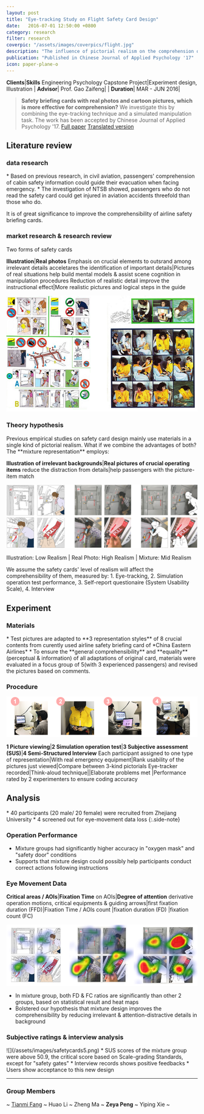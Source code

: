 ```yaml
---
layout: post
title: "Eye-tracking Study on Flight Safety Card Design"
date:   2016-07-01 12:50:00 +0800
category: research
filter: research
coverpic: "/assets/images/coverpics/flight.jpg"
description: "The influence of pictorial realism on the comprehension of safety briefing card"
publication: "Published in Chinese Journal of Applied Psychology '17"
icon: paper-plane-o
---
```


**Clients**|**Skills**
 <highlight>Engineering Psychology Capstone Project</highlight>|<highlight>Experiment design, Illustration</highlight>
 |
**Advisor**|
 <highlight>Prof. Gao Zaifeng</highlight>|
 |
**Duration**|
 <highlight>MAR - JUN 2016</highlight>|

>**Safety briefing cards with real photos and cartoon pictures, which is more effective for comprehension?**
>We investigate this by combining the eye-tracking technique and a simulated manipulation task. The work has been accepted by Chinese Journal of Applied Psychology '17.   <a href="/assets/files/safety_card.pdf" class="button button-pill button-tiny button-inverse">Full paper</a> <a href="/assets/files/safety_card_translation.pdf" class="button button-pill button-tiny">Translated version</a>

<style type="text/css">
  table,th,td
  {
  width:100%;
  }
</style>

<h2>Literature review</h2>

<h3>data research</h3>
* Based on previous research, in civil aviation, passengers' comprehension of cabin safety information could guide their evacuation when facing emergency. 
* The investigation of NTSB showed, passengers who do not read the safety card could get injured in aviation accidents threefold than those who do.

It is of great significance to improve the comprehensibility of airline safety briefing cards.

<h3>market research & research review</h3>
Two forms of safety cards

**Illustration**|**Real photos**
Emphasis on crucial elements to outsrand among irrelevant details acceletares the identification of important details|Pictures of real situations help build mental models & assist scene cognition in manipulation procedures
Reduction of realistic detail improve the instructional effect|More realistic pictures and logical steps in the guide

![](/assets/images/safetycards.png)

<h3>Theory hypothesis</h3>
Previous empirical studies on safety card design mainly use materials in a single kind of pictorial realism. What if we combine the advantages of both? The **mixture representation** employs:

**Illustration of irrelevant backgrounds**|**Real pictures of crucial operating items** 
 reduce the distraction from details|help passengers with the picture-item match 

 ![](/assets/images/safetycards2.png)

 Illustration: Low Realism | Real Photo: High Realism | Mixture: Mid Realism

 We assume the safety cards' level of realism will affect the comprehensibility of them, measured by: 1. Eye-tracking, 2. Simulation operation test performance, 3. Self-report questionaire (System Usability Scale), 4. Interview

<h2>Experiment</h2>
<h3>Materials</h3>
* Test pictures are adapted to **3 representation styles** of 8 crucial contents from curently used airline safety briefing card of *China Eastern Airlines*
* To ensure the **general comprehensibility** and **equality** (perceptual & information) of all adaptations of original card, materials were evaluated in a focus group of 5(with 3 experienced passengers) and revised the pictures based on comments.
<h3>Procedure</h3>

 ![](/assets/images/safetycards3.png)

**1 Picture viewing**|**2 Simulation operation test**|**3 Subjective assessment (SUS)**|**4 Semi-Structured Interview**
Each participant assigned to one type of representation|With real emergency equipment|Rank usability of the pictures just viewed|Compare between 3-kind pictorials
Eye-tracker recorded|Think-aloud technique||Elaborate problems met
	|Performance rated by 2 experimenters to ensure coding accuracy

<h2>Analysis</h2>
* 40 participants (20 male/ 20 female) were recruited from Zhejiang University
* 4 screened out for eye-movement data loss
{:.side-note}
<h3>Operation Performance</h3>

* Mixture groups had significantly higher accuracy in "oxygen mask" and "safety door" conditions
* Supports that mixture design could possibly help participants conduct correct actions following instructions
<h3>Eye Movement Data</h3>

**Critical areas / AOIs**|**Fixation Time** on AOIs|**Degree of attention** derivative
operation motions, critical equipments & guiding arrows|first fixation duration (FFD)|Fixation Time / AOIs count
|fixation duration (FD)
|fixation count (FC)

 ![](/assets/images/safetycards4.png)

* In mixture group, both FD & FC ratios are significantly than other 2 groups, based on statistical result and heat maps
* Bolstered our hypothesis that mixture design improves the comprehensibility by reducing irrelevant & attention-distractive details in background

<h3>Subjective ratings & interview analysis</h3>
 ![](/assets/images/safetycards5.png)
* SUS scores of the mixture group were above 50.9, the critical score based on Scale-grading Standards, except for "safety gates"
* Interview records shows positive feedbacks
* Users show acceptance to this new design


* * *

<h3>Group Members</h3>

~ [Tianmi Fang](tianmi-fang.com) ~ Huao Li ~ Zheng Ma ~ **Zeya Peng** ~ Yiping Xie ~
